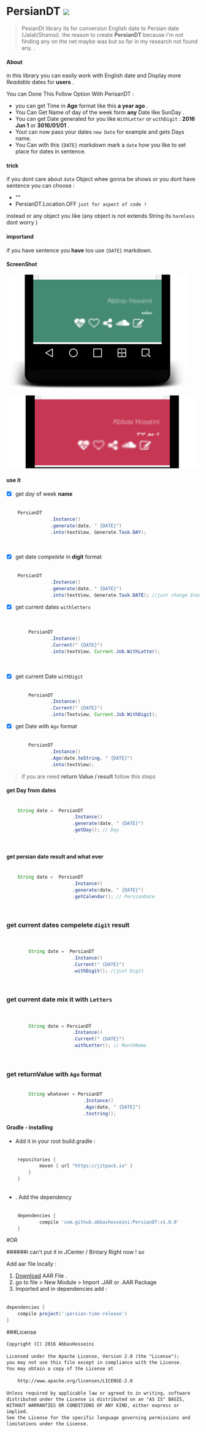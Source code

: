 # PersianDT [![](https://jitpack.io/v/abbashosseini/PersianDT.svg)](https://jitpack.io/#abbashosseini/PersianDT)
> PesianDt library its for conversion English date to Persian date (Jalali/Shamsi). 
the reason to create **PersianDT** because i'm not finding any on the net maybe was but so far in my research not found any. .

#### About 

in this library you can easily work with English date and Display more _Readable_ dates for  **users** .

You can Done This Follow Option With PerisanDT :

* you can get Time in **Ago** format like this **a year ago** .
* You Can Get Name of day of the week form **any** Date like SunDay .
* You can get Date generated for you like  `WithLetter` or `withDigit` : **2016 Jun 1** or **3016/01/01** .
* Yout can now pass your dates `new Date` for example and gets Days name.
* You Can with this `{DATE}` _markdown_ mark a `date` how you like to set place for dates in sentence.

#### trick 

if you dont care about `date` Object whee gonna be shows  or you dont have sentence you can choose :

* "" 
* PersianDT.Location.OFF `just for aspect of code !`

instead or any object you like (any object is not extends String its `harmless` dont worry )


#### importand

if you have sentence you **have** too use `{DATE}` markdown.



#### ScreenShot 

![Image of PerisanDT](https://github.com/abbashosseini/PersianDT/blob/master/ScreenShots/2016-02-07-013831.png)


![Image of PerisanDT](https://github.com/abbashosseini/PersianDT/blob/master/ScreenShots/2016-02-07-014243.png)

#### use it 


- [x] get _day_ of week **name** 

```java
  	
  	PersianDT
                .Instance()
                .generate(date, " {DATE}")
                .into(textView, Generate.Task.DAY);
  
  
````

- [x] get date _compelete_ in **digit** format 

```java
  
  	PersianDT
                .Instance()
                .generate(date, " {DATE}")
                .into(textView, Generate.Task.DATE); //just change Enum `DAY` to `DATE`
````

- [x] get current dates `withletters`

```java

  	
        PersianDT
                .Instance()
                .Current(" {DATE}") 
                .into(textView, Current.Job.WithLetter);
        
        
````

- [x] get current Date `withDigit`  

```java

        PersianDT
                .Instance()
                .Current(" {DATE}")
                .into(Textview, Current.Job.WithDigit);

````


- [x] get Date with `Ago` format  

```java

        PersianDT
		        .Instance()
		        .Ago(date.toString, " {DATE}")
		        .into(textView);

````



> if you are need **return Value / result** follow this steps

#### get Day from dates


```java
  	
  	String date =  PersianDT
		                .Instance()
		                .generate(date, " {DATE}")
		                .getDay(); // Day
  
  
````


#### get persian date result and what ever


```java
	
	String date =  PersianDT
		                .Instance()
		                .generate(date, " {DATE}")
		                .getCalendar(); // PersianDate
  
  
````


### get current dates compelete `digit` result


```java
  	
  	
        String date =  PersianDT
		                .Instance()
		                .Current(" {DATE}")
		                .withDigit(); //just Digit
  
  
````


### get current date mix it with `Letters`


```java
  	

        String date = PersianDT
		                .Instance()
		                .Current(" {DATE}")
		                .withLetter(); // MonthName
  
  
````



### get returnValue with `Ago` format 

```java

        String whatever = PersianDT
					        .Instance()
					        .Ago(date, " {DATE}")
					        .tostring();

````

#### Gradle - installing 

* Add it in your root build.gradle :

```gradle

	repositories {
			maven { url "https://jitpack.io" }
		}
	}
	

```
* . Add the dependency


```gradle

	dependencies {
	        compile 'com.github.abbashosseini:PersianDT:v1.0.0'
	}
```

#OR

######i can't put it in JCenter / Bintary Right now ! so

Add aar file locally :

1. [Download](https://github.com/abbashosseini/PersianDT/blob/master/persian-time-release.aar?raw=true) AAR File .
2. go to file > New Module > Import .JAR or .AAR Package
3. Imported and in dependencies add :

```gradle 

dependencies {
    compile project(':persian-time-release')
}

```

###License

	Copyright (C) 2016 AbbasHosseini
	
	Licensed under the Apache License, Version 2.0 (the "License");
	you may not use this file except in compliance with the License.
	You may obtain a copy of the License at
	
	    http://www.apache.org/licenses/LICENSE-2.0
	
	Unless required by applicable law or agreed to in writing, software
	distributed under the License is distributed on an "AS IS" BASIS,
	WITHOUT WARRANTIES OR CONDITIONS OF ANY KIND, either express or implied.
	See the License for the specific language governing permissions and
	limitations under the License.

